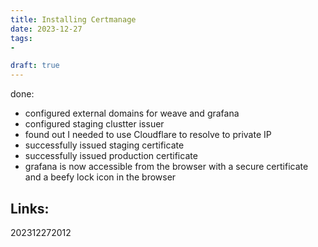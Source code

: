 ```yaml
---
title: Installing Certmanage
date: 2023-12-27
tags:
- 

draft: true
---
```


done:

* configured external domains for weave and grafana
* configured staging clustter issuer
* found out I needed to use Cloudflare to resolve to private IP
* successfully issued staging certificate
* successfully issued production certificate
* grafana is now accessible from the browser with a secure certificate and a beefy lock icon in the browser



## Links:

202312272012
